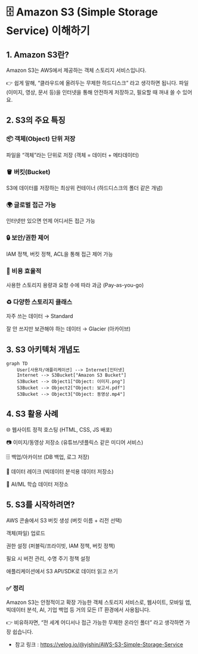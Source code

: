 # 🗄️ Amazon S3 (Simple Storage Service) 이해하기
## 1. Amazon S3란?

Amazon S3는 AWS에서 제공하는 객체 스토리지 서비스입니다.

👉 쉽게 말해,
“클라우드에 올려두는 무제한 하드디스크” 라고 생각하면 됩니다.
파일(이미지, 영상, 문서 등)을 인터넷을 통해 안전하게 저장하고, 필요할 때 꺼내 쓸 수 있어요.

## 2. S3의 주요 특징

### 📦 객체(Object) 단위 저장

파일을 “객체”라는 단위로 저장 (객체 = 데이터 + 메타데이터)

### 🪣 버킷(Bucket)

S3에 데이터를 저장하는 최상위 컨테이너 (하드디스크의 폴더 같은 개념)

### 🌍 글로벌 접근 가능

인터넷만 있으면 언제 어디서든 접근 가능

### 🔒 보안/권한 제어

IAM 정책, 버킷 정책, ACL을 통해 접근 제어 가능

### 💸 비용 효율적

사용한 스토리지 용량과 요청 수에 따라 과금 (Pay-as-you-go)

### ♻️ 다양한 스토리지 클래스

자주 쓰는 데이터 → Standard

잘 안 쓰지만 보관해야 하는 데이터 → Glacier (아카이브)

## 3. S3 아키텍처 개념도

```mermaid
graph TD
    User[사용자/애플리케이션] --> Internet[인터넷]
    Internet --> S3Bucket["Amazon S3 Bucket"]
    S3Bucket --> Object1["Object: 이미지.png"]
    S3Bucket --> Object2["Object: 보고서.pdf"]
    S3Bucket --> Object3["Object: 동영상.mp4"]
```

## 4. S3 활용 사례

🌐 웹사이트 정적 호스팅 (HTML, CSS, JS 배포)

📷 이미지/동영상 저장소 (유튜브/넷플릭스 같은 미디어 서비스)

🗄️ 백업/아카이브 (DB 백업, 로그 저장)

🧠 데이터 레이크 (빅데이터 분석용 데이터 저장소)

🤖 AI/ML 학습 데이터 저장소

## 5. S3를 시작하려면?

AWS 콘솔에서 S3 버킷 생성 (버킷 이름 + 리전 선택)

객체(파일) 업로드

권한 설정 (퍼블릭/프라이빗, IAM 정책, 버킷 정책)

필요 시 버전 관리, 수명 주기 정책 설정

애플리케이션에서 S3 API/SDK로 데이터 읽고 쓰기

### ✅ 정리

Amazon S3는 안정적이고 확장 가능한 객체 스토리지 서비스로,
웹사이트, 모바일 앱, 빅데이터 분석, AI, 기업 백업 등 거의 모든 IT 환경에서 사용됩니다.

👉 비유하자면, “전 세계 어디서나 접근 가능한 무제한 온라인 폴더” 라고 생각하면 가장 쉽습니다.

* 참고 링크 : https://velog.io/@yjshin/AWS-S3-Simple-Storage-Service

